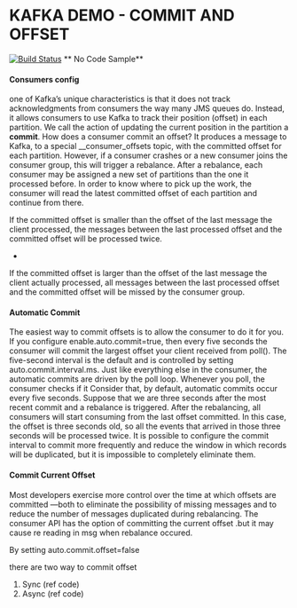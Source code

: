 # KAFKA DEMO - COMMIT AND OFFSET
[![Build Status](https://travis-ci.org/joemccann/dillinger.svg?branch=master)](https://travis-ci.org/joemccann/dillinger)
** No Code Sample**
#### Consumers config
one of Kafka’s unique characteristics is that it does not track acknowledgments from consumers the way
many JMS queues do. Instead, it allows consumers to use Kafka to track their position (offset) in each partition.
We call the action of updating the current position in the partition a **commit**.
How does a consumer commit an offset? It produces a message to Kafka, to a special
__consumer_offsets topic, with the committed offset for each partition.
However,
if a consumer crashes or a new consumer joins the consumer group, this will
trigger a rebalance. After a rebalance, each consumer may be assigned a new set of
partitions than the one it processed before. In order to know where to pick up the
work, the consumer will read the latest committed offset of each partition and continue
from there.

If the committed offset is smaller than the offset of the last message the client processed,
the messages between the last processed offset and the committed offset will
be processed twice.

*
If the committed offset is larger than the offset of the last message the client actually
processed, all messages between the last processed offset and the committed offset
will be missed by the consumer group.

####  Automatic Commit
The easiest way to commit offsets is to allow the consumer to do it for you. If you
configure enable.auto.commit=true, then every five seconds the consumer will
commit the largest offset your client received from poll(). The five-second interval
is the default and is controlled by setting auto.commit.interval.ms. Just like everything
else in the consumer, the automatic commits are driven by the poll loop. Whenever
you poll, the consumer checks if it
Consider that, by default, automatic commits occur every five seconds. Suppose that
we are three seconds after the most recent commit and a rebalance is triggered. After
the rebalancing, all consumers will start consuming from the last offset committed. In
this case, the offset is three seconds old, so all the events that arrived in those three
seconds will be processed twice. It is possible to configure the commit interval to
commit more frequently and reduce the window in which records will be duplicated,
but it is impossible to completely eliminate them.


####  Commit Current Offset
Most developers exercise more control over the time at which offsets are committed
—both to eliminate the possibility of missing messages and to reduce the number of
messages duplicated during rebalancing. The consumer API has the option of committing
the current offset .but it may cause re reading in msg when rebalance occured. 

By setting auto.commit.offset=false

there are two way to commit offset 
1. Sync (ref code)
2. Async (ref code)


